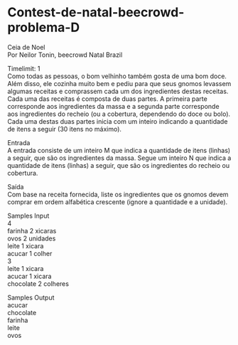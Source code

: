 # Contest-de-natal-beecrowd-problema-D

Ceia de Noel<br>
Por Neilor Tonin, beecrowd Natal  Brazil<br>

Timelimit: 1<br>
Como todas as pessoas, o bom velhinho também gosta de uma bom doce. Além disso, ele cozinha muito bem e pediu para que seus gnomos levassem algumas receitas e comprassem cada um dos ingredientes destas receitas.
Cada uma das receitas é composta de duas partes. A primeira parte corresponde aos ingredientes da massa e a segunda parte corresponde aos ingredientes do recheio (ou a cobertura, dependendo do doce ou bolo). Cada uma destas duas partes inicia com um inteiro indicando a quantidade de itens a seguir (30 itens no máximo).

Entrada<br>
A entrada consiste de um inteiro M que indica a quantidade de itens (linhas) a seguir, que são os ingredientes da massa. Segue um inteiro N que indica a quantidade de itens (linhas) a seguir, que são os ingredientes do recheio ou cobertura.<br>

Saída<br>
Com base na receita fornecida, liste os ingredientes que os gnomos devem comprar em ordem alfabética crescente (ignore a quantidade e a unidade).<br>

Samples Input<br>
4<br>
farinha 2 xicaras<br>
ovos 2 unidades<br>
leite 1 xicara<br>
acucar 1 colher<br>
3<br>
leite 1 xicara<br>
acucar 1 xicara<br>
chocolate 2 colheres<br>

Samples Output<br>
acucar<br>
chocolate<br>
farinha<br>
leite<br>
ovos<br>
